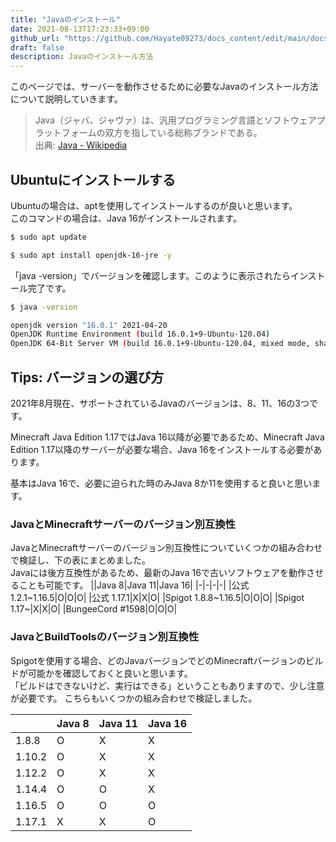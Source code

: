 ```yaml
---
title: "Javaのインストール"
date: 2021-08-13T17:23:33+09:00
github_url: "https://github.com/Hayate09273/docs_content/edit/main/docs/Java/index.md"
draft: false
description: Javaのインストール方法
---
```


このページでは、サーバーを動作させるために必要なJavaのインストール方法について説明していきます。

> Java（ジャバ、ジャヴァ）は、汎用プログラミング言語とソフトウェアプラットフォームの双方を指している総称ブランドである。  
> 出典: [Java - Wikipedia](https://ja.wikipedia.org/wiki/Java)

## Ubuntuにインストールする
Ubuntuの場合は、aptを使用してインストールするのが良いと思います。  
このコマンドの場合は、Java 16がインストールされます。
```bash
$ sudo apt update

$ sudo apt install openjdk-16-jre -y
```
「java -version」でバージョンを確認します。このように表示されたらインストール完了です。
```bash
$ java -version

openjdk version "16.0.1" 2021-04-20
OpenJDK Runtime Environment (build 16.0.1+9-Ubuntu-120.04)
OpenJDK 64-Bit Server VM (build 16.0.1+9-Ubuntu-120.04, mixed mode, sharing)
```


## Tips: バージョンの選び方
2021年8月現在、サポートされているJavaのバージョンは、8、11、16の3つです。

Minecraft Java Edition 1.17ではJava 16以降が必要であるため、Minecraft Java Edition 1.17以降のサーバーが必要な場合、Java 16をインストールする必要があります。  

基本はJava 16で、必要に迫られた時のみJava 8か11を使用すると良いと思います。

### JavaとMinecraftサーバーのバージョン別互換性
JavaとMinecraftサーバーのバージョン別互換性についていくつかの組み合わせで検証し、下の表にまとめました。  
Javaには後方互換性があるため、最新のJava 16で古いソフトウェアを動作させることも可能です。
||Java 8|Java 11|Java 16|
|-|-|-|-|
|公式 1.2.1~1.16.5|O|O|O|
|公式 1.17.1|X|X|O|
|Spigot 1.8.8~1.16.5|O|O|O|
|Spigot 1.17~|X|X|O|
|BungeeCord #1598|O|O|O|

### JavaとBuildToolsのバージョン別互換性
Spigotを使用する場合、どのJavaバージョンでどのMinecraftバージョンのビルドが可能かを確認しておくと良いと思います。  
「ビルドはできないけど、実行はできる」ということもありますので、少し注意が必要です。
こちらもいくつかの組み合わせで検証しました。

||Java 8|Java 11|Java 16|
|-|-|-|-|
|1.8.8|O|X|X|
|1.10.2|O|X|X|
|1.12.2|O|X|X|
|1.14.4|O|O|X|
|1.16.5|O|O|O|
|1.17.1|X|X|O|